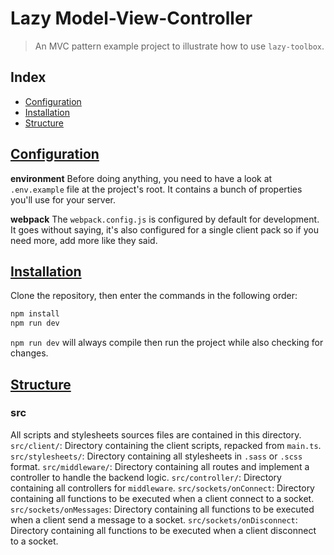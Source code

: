 # Lazy Model-View-Controller

> An MVC pattern example project to illustrate how to use `lazy-toolbox`.

## Index

- [Configuration](#configuration)
- [Installation](#install)
- [Structure](#structure)

## [Configuration](#configuration)

**environment**
Before doing anything, you need to have a look at `.env.example` file at the project's root.
It contains a bunch of properties you'll use for your server.

**webpack**
The `webpack.config.js` is configured by default for development. It goes without saying, it's also configured for a single client pack so if you need more, add more like they said.

## [Installation](#install)

Clone the repository, then enter the commands in the following order:
```bash
npm install
npm run dev
```

`npm run dev` will always compile then run the project while also checking for changes.

## [Structure](#structure)

### src

All scripts and stylesheets sources files are contained in this directory. 
`src/client/`: Directory containing the client scripts, repacked from `main.ts`.
`src/stylesheets/`: Directory containing all stylesheets in `.sass` or `.scss` format.
`src/middleware/`: Directory containing all routes and implement a controller to handle the backend logic.
`src/controller/`: Directory containing all controllers for `middleware`.
`src/sockets/onConnect`: Directory containing all functions to be executed when a client connect to a socket.
`src/sockets/onMessages`: Directory containing all functions to be executed when a client send a message to a socket.
`src/sockets/onDisconnect`: Directory containing all functions to be executed when a client disconnect to a socket.